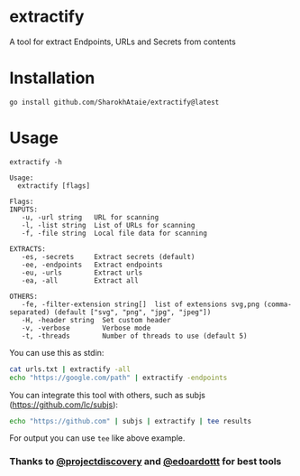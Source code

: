 # extractify
A tool for extract Endpoints, URLs and Secrets from contents

# Installation
```
go install github.com/SharokhAtaie/extractify@latest
```

# Usage
```
extractify -h
```

```
Usage:
  extractify [flags]

Flags:
INPUTS:
   -u, -url string   URL for scanning
   -l, -list string  List of URLs for scanning
   -f, -file string  Local file data for scanning

EXTRACTS:
   -es, -secrets     Extract secrets (default)
   -ee, -endpoints   Extract endpoints 
   -eu, -urls        Extract urls
   -ea, -all         Extract all

OTHERS:
   -fe, -filter-extension string[]  list of extensions svg,png (comma-separated) (default ["svg", "png", "jpg", "jpeg"])
   -H, -header string  Set custom header
   -v, -verbose        Verbose mode
   -t, -threads        Number of threads to use (default 5)
```

You can use this as stdin:
```bash
cat urls.txt | extractify -all
echo "https://google.com/path" | extractify -endpoints
```

You can integrate this tool with others, such as subjs (https://github.com/lc/subjs):
```bash
echo "https://github.com" | subjs | extractify | tee results
```

For output you can use `tee` like above example.


### Thanks to [@projectdiscovery](https://github.com/projectdiscovery/) and [@edoardottt](https://github.com/edoardottt/) for best tools
